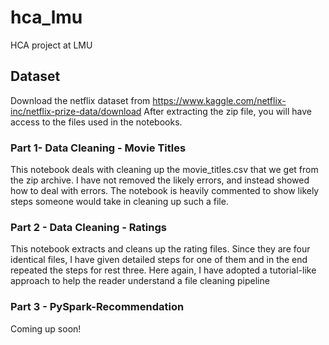 # hca_lmu
HCA project at LMU

## Dataset
Download the netflix dataset from https://www.kaggle.com/netflix-inc/netflix-prize-data/download
After extracting the zip file, you will have access to the files used in the notebooks.

### Part 1- Data Cleaning - Movie Titles
This notebook deals with cleaning up the movie_titles.csv that we get from the zip archive.
I have not removed the likely errors, and instead showed how to deal with errors. 
The notebook is heavily commented to show likely steps someone would take in cleaning up such a file. 

### Part 2 - Data Cleaning - Ratings
This notebook extracts and cleans up the rating files. Since they are four identical files, I have given detailed steps for one of them and in the end repeated the steps for rest three. 
Here again, I have adopted a tutorial-like approach to help the reader understand a file cleaning pipeline

### Part 3 - PySpark-Recommendation
Coming up soon!
